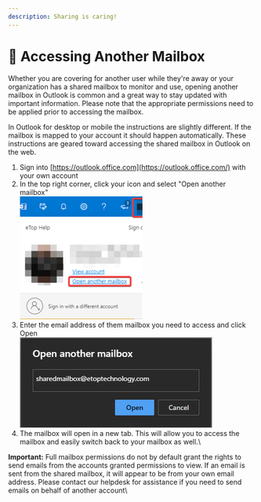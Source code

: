 ```yaml
---
description: Sharing is caring!
---
```


# 🤝 Accessing Another Mailbox

Whether you are covering for another user while they're away or your organization has a shared mailbox to monitor and use, opening another mailbox in Outlook is common and a great way to stay updated with important information. Please note that the appropriate permissions need to be applied prior to accessing the mailbox.

In Outlook for desktop or mobile the instructions are slightly different. If the mailbox is mapped to your account it should happen automatically. These instructions are geared toward accessing the shared mailbox in Outlook on the web.

1. Sign into [https://outlook.office.com](https://outlook.office.com/) with your own account
2. In the top right corner, click your icon and select "Open another mailbox"\
   ![](<../../../../.gitbook/assets/image (82).png>)
3. Enter the email address of them mailbox you need to access and click Open\
   ![](<../../../../.gitbook/assets/image (83).png>)
4. The mailbox will open in a new tab. This will allow you to access the mailbox and easily switch back to your mailbox as well.\


**Important:** Full mailbox permissions do not by default grant the rights to send emails from the accounts granted permissions to view. If an email is sent from the shared mailbox, it will appear to be from your own email address. Please contact our helpdesk for assistance if you need to send emails on behalf of another account\


